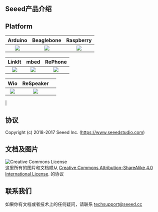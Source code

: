 ## Seeed产品介绍


## Platform

| **Arduino**  |    **Beaglebone**  |    **Raspberry**   |
|:---:|:---:|:---:|
|![](https://github.com/SeeedDocument/wiki_chinese/raw/master/docs/images/arduino.png)   |![](https://github.com/SeeedDocument/wiki_chinese/raw/master/docs/images/Beaglebone.png)   |![](https://github.com/SeeedDocument/wiki_chinese/raw/master/docs/images/Respberry%20Pi.png)   |

| **LinkIt**  |    **mbed**  |    **RePhone**   |
|:---:|:---:|:---:|
|![](https://github.com/SeeedDocument/wiki_chinese/raw/master/docs/images/LinkIt.png)   |![](https://github.com/SeeedDocument/wiki_chinese/raw/master/docs/images/arch%20ble.jpg)   |![](https://github.com/SeeedDocument/wiki_chinese/raw/master/docs/images/Rephone.png)   |

| **Wio**  |    **ReSpeaker**  |     |
|:---:|:---:|:---:|
|![](https://github.com/SeeedDocument/wiki_chinese/raw/master/docs/images/Wio.png)   |![](https://github.com/SeeedDocument/wiki_chinese/raw/master/docs/images/ReSpeaker.png)   |
|

协议
-------
Copyright (c) 2018-2017 Seeed Inc. (https://www.seeedstudio.com)

文档及图片
---

<img alt="Creative Commons License" style="border-width:0" src="https://i.creativecommons.org/l/by-sa/4.0/88x31.png" /></a><br />
这里所有的图片和文档顺从 <a rel="license" href="http://creativecommons.org/licenses/by-sa/4.0/">Creative Commons Attribution-ShareAlike 4.0 International License</a>. <a rel="license" href="http://creativecommons.org/licenses/by-sa/4.0/"> </a>
的协议

## 联系我们

如果你有文档或者技术上的任何疑问，请联系 [techsupport@seeed.cc](techsupport@seeed.cc)
